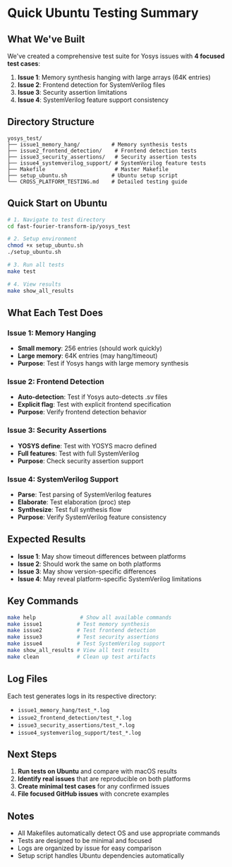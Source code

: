 # Quick Ubuntu Testing Summary

## What We've Built

We've created a comprehensive test suite for Yosys issues with **4 focused test cases**:

1. **Issue 1**: Memory synthesis hanging with large arrays (64K entries)
2. **Issue 2**: Frontend detection for SystemVerilog files  
3. **Issue 3**: Security assertion limitations
4. **Issue 4**: SystemVerilog feature support consistency

## Directory Structure

```
yosys_test/
├── issue1_memory_hang/          # Memory synthesis tests
├── issue2_frontend_detection/    # Frontend detection tests
├── issue3_security_assertions/   # Security assertion tests
├── issue4_systemverilog_support/ # SystemVerilog feature tests
├── Makefile                      # Master Makefile
├── setup_ubuntu.sh              # Ubuntu setup script
└── CROSS_PLATFORM_TESTING.md    # Detailed testing guide
```

## Quick Start on Ubuntu

```bash
# 1. Navigate to test directory
cd fast-fourier-transform-ip/yosys_test

# 2. Setup environment
chmod +x setup_ubuntu.sh
./setup_ubuntu.sh

# 3. Run all tests
make test

# 4. View results
make show_all_results
```

## What Each Test Does

### Issue 1: Memory Hanging
- **Small memory**: 256 entries (should work quickly)
- **Large memory**: 64K entries (may hang/timeout)
- **Purpose**: Test if Yosys hangs with large memory synthesis

### Issue 2: Frontend Detection  
- **Auto-detection**: Test if Yosys auto-detects .sv files
- **Explicit flag**: Test with explicit frontend specification
- **Purpose**: Verify frontend detection behavior

### Issue 3: Security Assertions
- **YOSYS define**: Test with YOSYS macro defined
- **Full features**: Test with full SystemVerilog
- **Purpose**: Check security assertion support

### Issue 4: SystemVerilog Support
- **Parse**: Test parsing of SystemVerilog features
- **Elaborate**: Test elaboration (proc) step
- **Synthesize**: Test full synthesis flow
- **Purpose**: Verify SystemVerilog feature consistency

## Expected Results

- **Issue 1**: May show timeout differences between platforms
- **Issue 2**: Should work the same on both platforms
- **Issue 3**: May show version-specific differences
- **Issue 4**: May reveal platform-specific SystemVerilog limitations

## Key Commands

```bash
make help              # Show all available commands
make issue1           # Test memory synthesis
make issue2           # Test frontend detection
make issue3           # Test security assertions  
make issue4           # Test SystemVerilog support
make show_all_results # View all test results
make clean            # Clean up test artifacts
```

## Log Files

Each test generates logs in its respective directory:
- `issue1_memory_hang/test_*.log`
- `issue2_frontend_detection/test_*.log`
- `issue3_security_assertions/test_*.log`
- `issue4_systemverilog_support/test_*.log`

## Next Steps

1. **Run tests on Ubuntu** and compare with macOS results
2. **Identify real issues** that are reproducible on both platforms
3. **Create minimal test cases** for any confirmed issues
4. **File focused GitHub issues** with concrete examples

## Notes

- All Makefiles automatically detect OS and use appropriate commands
- Tests are designed to be minimal and focused
- Logs are organized by issue for easy comparison
- Setup script handles Ubuntu dependencies automatically
